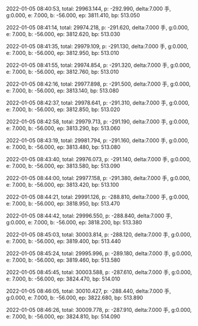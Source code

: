 2022-01-05 08:40:53, total: 29963.144, p: -292.990, delta:7.000 手, g:0.000, e: 7.000, b: -56.000, ep: 3811.410, bp: 513.050

2022-01-05 08:41:14, total: 29974.218, p: -291.620, delta:7.000 手, g:0.000, e: 7.000, b: -56.000, ep: 3812.620, bp: 513.030

2022-01-05 08:41:35, total: 29979.109, p: -291.130, delta:7.000 手, g:0.000, e: 7.000, b: -56.000, ep: 3812.950, bp: 513.010

2022-01-05 08:41:55, total: 29974.854, p: -291.320, delta:7.000 手, g:0.000, e: 7.000, b: -56.000, ep: 3812.760, bp: 513.010

2022-01-05 08:42:16, total: 29977.898, p: -291.500, delta:7.000 手, g:0.000, e: 7.000, b: -56.000, ep: 3813.140, bp: 513.080

2022-01-05 08:42:37, total: 29978.641, p: -291.310, delta:7.000 手, g:0.000, e: 7.000, b: -56.000, ep: 3812.850, bp: 513.020

2022-01-05 08:42:58, total: 29979.713, p: -291.190, delta:7.000 手, g:0.000, e: 7.000, b: -56.000, ep: 3813.290, bp: 513.060

2022-01-05 08:43:19, total: 29981.794, p: -291.160, delta:7.000 手, g:0.000, e: 7.000, b: -56.000, ep: 3813.480, bp: 513.080

2022-01-05 08:43:40, total: 29976.073, p: -291.140, delta:7.000 手, g:0.000, e: 7.000, b: -56.000, ep: 3813.580, bp: 513.090

2022-01-05 08:44:00, total: 29977.158, p: -291.380, delta:7.000 手, g:0.000, e: 7.000, b: -56.000, ep: 3813.420, bp: 513.100

2022-01-05 08:44:21, total: 29991.126, p: -288.810, delta:7.000 手, g:0.000, e: 7.000, b: -56.000, ep: 3818.950, bp: 513.470

2022-01-05 08:44:42, total: 29996.550, p: -288.840, delta:7.000 手, g:0.000, e: 7.000, b: -56.000, ep: 3818.200, bp: 513.380

2022-01-05 08:45:03, total: 30003.814, p: -288.120, delta:7.000 手, g:0.000, e: 7.000, b: -56.000, ep: 3819.400, bp: 513.440

2022-01-05 08:45:24, total: 29995.996, p: -289.180, delta:7.000 手, g:0.000, e: 7.000, b: -56.000, ep: 3819.460, bp: 513.580

2022-01-05 08:45:45, total: 30003.588, p: -287.610, delta:7.000 手, g:0.000, e: 7.000, b: -56.000, ep: 3824.470, bp: 514.010

2022-01-05 08:46:05, total: 30010.427, p: -288.440, delta:7.000 手, g:0.000, e: 7.000, b: -56.000, ep: 3822.680, bp: 513.890

2022-01-05 08:46:26, total: 30009.778, p: -287.910, delta:7.000 手, g:0.000, e: 7.000, b: -56.000, ep: 3824.810, bp: 514.090